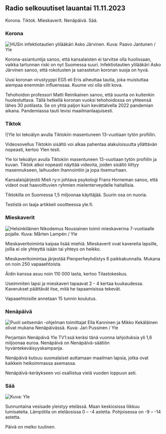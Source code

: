 ## Radio selkouutiset lauantai 11.11.2023

Korona. Tiktok. Mieskaverit. Nenäpäivä. Sää.

### Korona

![HUSin infektiotautien ylilääkäri Asko Järvinen. Kuva: Paavo Jantunen /
Yle](https://images.cdn.yle.fi/image/upload/c_crop,h_3027,w_5382,x_0,y_311/ar_1.7777777777777777,c_fill,g_faces,h_675,w_1200/dpr_1.0/q_auto:eco/f_auto/fl_lossy/v1699692578/39-1199235654f3bb0eba14)

Korona-asiantuntija sanoo, että kansalaisten ei tarvitse olla
huolissaan, vaikka tartunnan riski on nyt Suomessa suuri.
Infektiotautien ylilääkäri Asko Järvinen sanoo, että rokotusten ja
sairastetun koronan suoja on hyvä.

Uusi koronan virustyyppi EG5 eli Eris aiheuttaa tautia, joka muistuttaa
aiempaa enemmän influenssaa. Kuume voi olla silti kova.

Tehohoidon professori Matti Reinikainen sanoo, että suunta on kuitenkin
huolestuttava. Tällä hetkellä koronan vuoksi tehohoidossa on yhteensä
lähes 30 potilasta. Se on yhtä paljon kuin kevättalvella 2022 pandemian
aikana. Pandemiassa tauti levisi maailmanlaajuisesti.

### Tiktok

\!\[Yle loi tekoälyn avulla Tiktokiin masentuneen 13-vuotiaan tytön
profiilin.

Videosovellus Tiktokin sisältö voi alkaa pahentaa alakuloisuutta
yllättävän nopeasti, kertoo Ylen testi.

Yle loi tekoälyn avulla Tiktokiin masentuneen 13-vuotiaan tytön
profiilin ja kuvan. Tiktok alkoi nopeasti näyttää videoita, joiden
sisältö liittyy masennukseen, laihuuden ihannointiin ja jopa
itsemurhaan.

Kansalaisjärjestö Mieli ry:n johtava psykologi Frans Horneman sanoo,
että videot ovat haavoittuvien ryhmien mielenterveydelle haitallisia.

Tiktokilla on Suomessa 1,5 miljoonaa käyttäjää. Suurin osa on nuoria.

Testistä on laaja artikkeli osoitteessa yle.fi.

### Mieskaverit

![Helsinkiläinen Nikodemus Nousiainen toimii mieskaverina 7-vuotiaalle
pojalle. Kuva: Mårten Lampén /
Yle](https://images.cdn.yle.fi/image/upload/c_crop,h_2250,w_4000,x_0,y_150/ar_1.7777777777777777,c_fill,g_faces,h_675,w_1200/dpr_1.0/q_auto:eco/f_auto/fl_lossy/v1699361417/39-1197061654a30293868a)

Mieskaveritoiminta kaipaa lisää miehiä. Mieskaverit ovat kavereita
lapsille, joilla ei ole yhteyttä isään tai yhteys on heikko.

Mieskaveritoimintaa järjestää Pienperheyhdistys 6 paikkakunnalla. Mukana
on noin 250 vapaaehtoista.

Äidin kanssa asuu noin 110 000 lasta, kertoo Tilastokeskus.

Useimmiten lapsi ja mieskaveri tapaavat 2 - 4 kertaa kuukaudessa.
Kaverukset päättävät itse, mitä he tapaamisissa tekevät.

Vapaaehtoisille annetaan 15 tunnin koulutus.

### Nenäpäivä

![Puoli seitsemän -ohjelman toimittajat Ella Kanninen ja Mikko
Kekäläinen olivat mukana Nenäpäivässä. Kuva: Jari Pussinen /
Yle](https://images.cdn.yle.fi/image/upload/c_crop,h_3125,w_5557,x_0,y_126/ar_1.7777777777777777,c_fill,g_faces,h_675,w_1200/dpr_1.0/q_auto:eco/f_auto/fl_lossy/v1699531130/39-1198130654cc7a81d6f6)

Perjantain Nenäpäivä Yle TV1:ssä keräsi tänä vuonna lahjoituksia yli 1,6
miljoonaa euroa. Nenäpäivä on Nenäpäivä-säätiön
hyväntekeväisyyskampanja.

Nenäpäivä kutsuu suomalaiset auttamaan maailman lapsia, jotka ovat
kaikkein heikoimmassa asemassa.

Nenäpäivä-keräykseen voi osallistua vielä vuoden loppuun asti.

### Sää

![ Kuva:
Yle](https://images.cdn.yle.fi/image/upload/c_crop,h_1080,w_1919,x_0,y_0/ar_1.7777777777777777,c_fill,g_faces,h_675,w_1200/dpr_1.0/q_auto:eco/f_auto/fl_lossy/v1699717391/39-1199335654fa0f0a84d5)

Sunnuntaina vesisade yleistyy etelässä. Maan keskiosissa liikkuu
lumisateita. Lämpötila on eteläosissa 0 – -4 astetta. Pohjoisessa on -9
– -14 astetta.

Päivä on melko tuulinen.
